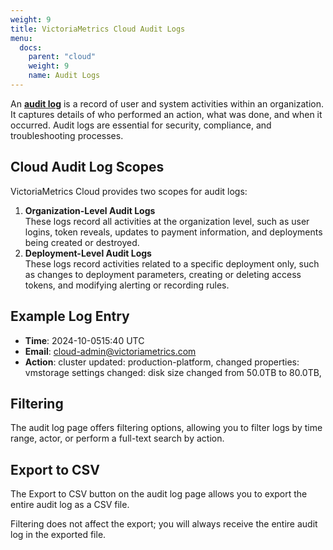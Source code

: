 ```yaml
---
weight: 9
title: VictoriaMetrics Cloud Audit Logs
menu:
  docs:
    parent: "cloud"
    weight: 9
    name: Audit Logs
---
```

An [**audit log**](https://console.victoriametrics.cloud/audit) is a record of user and system activities within an organization. It captures details of who performed an action, what was done, and when it occurred. Audit logs are essential for security, compliance, and troubleshooting processes.

## Cloud Audit Log Scopes

VictoriaMetrics Cloud provides two scopes for audit logs:

1. **Organization-Level Audit Logs**  
   These logs record all activities at the organization level, such as user logins, token reveals, updates to payment information, and deployments being created or destroyed.
2. **Deployment-Level Audit Logs**  
   These logs record activities related to a specific deployment only, such as changes to deployment parameters, creating or deleting access tokens, and modifying alerting or recording rules.

## Example Log Entry

* **Time**: 2024-10-0515:40 UTC
* **Email**: cloud-admin@victoriametrics.com
* **Action**: cluster updated: production-platform, changed properties: vmstorage settings changed: disk size changed from 50.0TB to 80.0TB,

## Filtering

The audit log page offers filtering options, allowing you to filter logs by time range, actor, or perform a full-text search by action.

## Export to CSV

The Export to CSV button on the audit log page allows you to export the entire audit log as a CSV file.

Filtering does not affect the export; you will always receive the entire audit log in the exported file.

